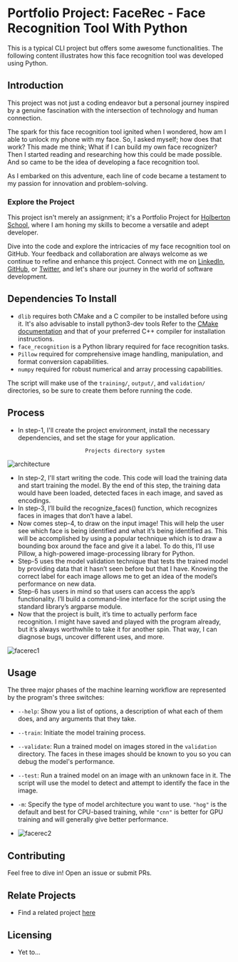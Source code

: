 # Portfolio Project: FaceRec - Face Recognition Tool With Python

This is a typical CLI project but offers some awesome functionalities. The following content illustrates how this face recognition tool was developed using Python.

## Introduction

This project was not just a coding endeavor but a personal journey inspired by a genuine fascination with the intersection of technology and human connection.

The spark for this face recognition tool ignited when I wondered, how am I able to unlock my phone with my face. So, I asked myself; how does that work? This made me think; What if I can build my own face recognizer? Then I started reading and researching how this could be made possible. And so came to be the idea of developing a face recognition tool.

As I embarked on this adventure, each line of code became a testament to my passion for innovation and problem-solving.

### Explore the Project
This project isn't merely an assignment; it's a Portfolio Project for <a href="https://www.holbertonschool.com/">Holberton School</a>, where I am honing my skills to become a versatile and adept developer.

Dive into the code and explore the intricacies of my face recognition tool on GitHub. Your feedback and collaboration are always welcome as we continue to refine and enhance this project. Connect with me on <a href="https://www.linkedin.com/in/forster-asamany-886907144/">LinkedIn</a>, <a href="https://github.com/fasamany1">GitHub</a>, or <a href="https://twitter.com/FAsamany">Twitter</a>, and let's share our journey in the world of software development. 

## Dependencies To Install

* `dlib` requires both CMake and a C compiler to be installed before using it. It's also advisable to install python3-dev tools
Refer to the [CMake documentation](https://cmake.org/install/) and that of your preferred C++ compiler for 
installation instructions.
* `face_recognition` is a Python library required for face recognition tasks.
* `Pillow` required for comprehensive image handling, manipulation, and format conversion capabilities. 
* `numpy` required for robust numerical and array processing capabilities.

The script will make use of the `training/`, `output/`, and `validation/` directories, so be sure to create them before running the code.

## Process

* In step-1, I'll create the project environment, install the necessary dependencies, and set the stage for your application.

                           Projects directory system
![architecture](https://github.com/fasamany1/resources-face_recognition/assets/9413367/1b704590-7594-4117-bc8e-265b3948cc25)




* In step-2, I'll start writing the code. This code will load the training data and start training the model. By the  end of this step, the training data would have been loaded, detected faces in each image, and saved as encodings.
* In step-3, I’ll build the recognize_faces() function, which recognizes faces in images that don’t have a label.
* Now comes step-4, to draw on the input image! This will help the user see which face is being identified and what it’s being identified as. This will be accomplished by using a popular technique which is to draw a bounding box around the face and give it a label. To do this, I’ll use Pillow, a high-powered image-processing library for Python. 
* Step-5 uses the model validation technique that tests the trained model by providing data that it hasn’t seen before but that I have. Knowing the correct label for each image allows me to get an idea of the model’s performance on new data. 
* Step-6 has users in mind so that users can access the app’s functionality. I’ll build a command-line interface for the script using the standard library’s argparse module. 
* Now that the project is built, it’s time to actually perform face recognition. I might have saved and played with the program already, but it’s always worthwhile to take it for another spin. That way, I can diagnose bugs, uncover different uses, and more. 

![facerec1](https://github.com/fasamany1/resources-face_recognition/assets/9413367/8aa2a1d7-2134-48af-ade3-b03fd28bcbc4)


## Usage

The three major phases of the machine learning workflow are represented by the program's three switches:
- `--help`: Show you a list of options, a description of what each of them does, and any arguments that they take.
- `--train`: Initiate the model training process.
- `--validate`: Run a trained model on images stored in the `validation` directory. The faces in these images should be known to you so you can debug the model's performance. 
- `--test`: Run a trained model on an image with an unknown face in it. The script will use the model to detect and attempt to identify the face in the image.
- `-m`: Specify the type of model architecture you want to use. `"hog"` is the default and best for CPU-based training, while `"cnn"` is better for GPU training and will generally give better performance.

- ![facerec2](https://github.com/fasamany1/resources-face_recognition/assets/9413367/35d50a9c-4776-4805-a6d8-6f4e0207b0c6)


## Contributing

Feel free to dive in! Open an issue or submit PRs.

## Relate Projects

* Find a related project <a href="https://github.com/ageitgey/face_recognition">here</a>

## Licensing

* Yet to...
